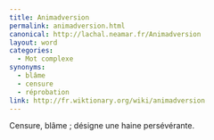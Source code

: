```yaml
---
title: Animadversion
permalink: animadversion.html
canonical: http://lachal.neamar.fr/Animadversion
layout: word
categories:
  - Mot complexe
synonyms:
  - blâme
  - censure
  - réprobation
link: http://fr.wiktionary.org/wiki/animadversion
---
```


Censure, blâme ; désigne une haine persévérante.

